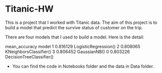 # Titanic-HW
This is a project that I worked with Titanic data. The aim of this project is to build a model that predict the survive status of customer on the trip. 

There are four models that I used to build a model. Here is the detail:

mean_accuracy    model
1    0.816129    LogisticRegression()
2    0.808065    KNeighborsClassifier()
3    0.806452    GaussianNB()
0    0.803226    DecisionTreeClassifier()

- You can find the code in Notebooks folder and the data in Data folder.
